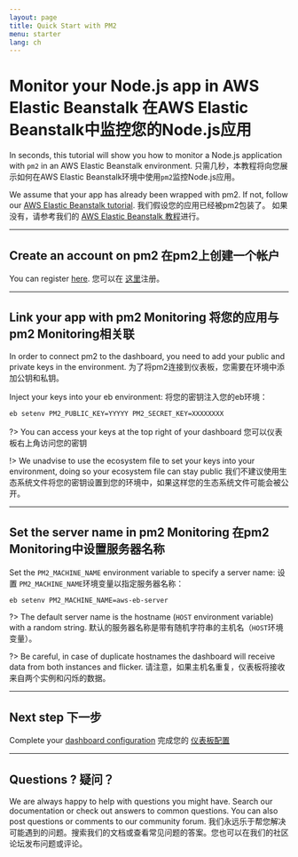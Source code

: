 ```yaml
---
layout: page
title: Quick Start with PM2
menu: starter
lang: ch
---
```


# Monitor your Node.js app in AWS Elastic Beanstalk 在AWS Elastic Beanstalk中监控您的Node.js应用

In seconds, this tutorial will show you how to monitor a Node.js application with `pm2` in an AWS Elastic Beanstalk environment.
只需几秒，本教程将向您展示如何在AWS Elastic Beanstalk环境中使用`pm2`监控Node.js应用。

We assume that your app has already been wrapped with pm2. If not, follow our [AWS Elastic Beanstalk tutorial](runtime/integration/beanstalk.md).
我们假设您的应用已经被pm2包装了。 如果没有，请参考我们的 [AWS Elastic Beanstalk 教程](runtime/integration/beanstalk.md)进行。

---

## Create an account on pm2 在pm2上创建一个帐户

You can register [here](https://app.keymetrics.io/api/oauth/register).
您可以在 [这里](https://app.keymetrics.io/api/oauth/register)注册。

---

## Link your app with pm2 Monitoring 将您的应用与pm2 Monitoring相关联

In order to connect pm2 to the dashboard, you need to add your public and private keys in the environment.
为了将pm2连接到仪表板，您需要在环境中添加公钥和私钥。

Inject your keys into your eb environment:
将您的密钥注入您的eb环境：
```bash
eb setenv PM2_PUBLIC_KEY=YYYYY PM2_SECRET_KEY=XXXXXXXX
```

?> You can access your keys at the top right of your dashboard
您可以仪表板右上角访问您的密钥

!> We unadvise to use the ecosystem file to set your keys into your environment, doing so your ecosystem file can stay public
我们不建议使用生态系统文件将您的密钥设置到您的环境中，如果这样您的生态系统文件可能会被公开。

---

## Set the server name in pm2 Monitoring 在pm2 Monitoring中设置服务器名称

Set the `PM2_MACHINE_NAME` environment variable to specify a server name:
设置 `PM2_MACHINE_NAME`环境变量以指定服务器名称：

```bash
eb setenv PM2_MACHINE_NAME=aws-eb-server
```

?> The default server name is the hostname (`HOST` environment variable) with a random string.
默认的服务器名称是带有随机字符串的主机名（`HOST`环境变量）。

?> Be careful, in case of duplicate hostnames the dashboard will receive data from both instances and flicker.
请注意，如果主机名重复，仪表板将接收来自两个实例和闪烁的数据。

---

## Next step 下一步

Complete your [dashboard configuration](monitoring/guide/configuration.md)
完成您的 [仪表板配置](monitoring/guide/configuration.md)

---

## Questions ? 疑问？

We are always happy to help with questions you might have. Search our documentation or check out answers to common questions. You can also post questions or comments to our community forum.
我们永远乐于帮您解决可能遇到的问题。搜索我们的文档或查看常见问题的答案。您也可以在我们的社区论坛发布问题或评论。